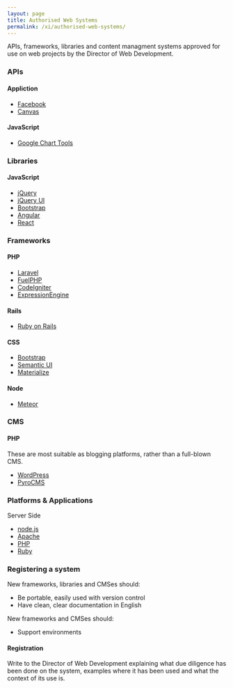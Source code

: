 ```yaml
---
layout: page
title: Authorised Web Systems
permalink: /xi/authorised-web-systems/
---
```


APIs, frameworks, libraries and content managment systems approved for use on web projects by the Director of Web Development.

### APIs

#### Appliction

- [Facebook](https://developers.facebook.com/docs/reference/apis/)
- [Canvas](https://canvas.instructure.com/login/canvas)

#### JavaScript

- [Google Chart Tools](https://developers.google.com/chart/)

### Libraries

#### JavaScript

- [jQuery](http://jquery.com/)
- [jQuery UI](http://jqueryui.com/)
- [Bootstrap](http://getbootstrap.com/2.3.2/)
- [Angular](https://angularjs.org/)
- [React](https://facebook.github.io/react/)

### Frameworks

#### PHP

- [Laravel](https://laravel.com/)
- [FuelPHP](http://fuelphp.com/)
- [CodeIgniter](https://ellislab.com/codeigniter)
- [ExpressionEngine](https://expressionengine.com/)

#### Rails

- [Ruby on Rails](http://rubyonrails.org/)

#### CSS

- [Bootstrap](http://getbootstrap.com/2.3.2/)
- [Semantic UI](http://semantic-ui.com/)
- [Materialize](http://materializecss.com/)

#### Node

- [Meteor](http://meteor.com)

### CMS

#### PHP

These are most suitable as blogging platforms, rather than a full-blown CMS.

- [WordPress](https://wordpress.org/)
- [PyroCMS](https://pyrocms.com/)

### Platforms & Applications

Server Side

- [node.js](https://nodejs.org/en/)
- [Apache](http://www.apache.org/)
- [PHP](http://www.php.net/)
- [Ruby](https://www.ruby-lang.org/en/)

### Registering a system

New frameworks, libraries and CMSes should:

- Be portable, easily used with version control
- Have clean, clear documentation in English

New frameworks and CMSes should:

- Support environments

#### Registration

Write to the Director of Web Development explaining what due diligence has been done on the system, examples where it has been used and what the context of its use is.
